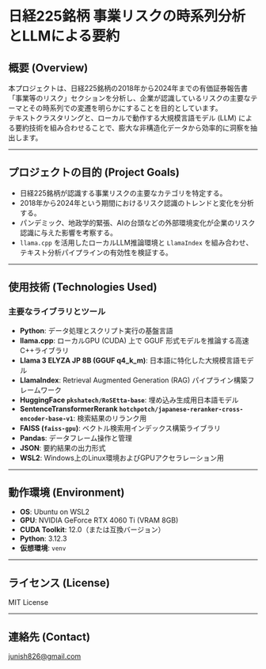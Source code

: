 # 日経225銘柄 事業リスクの時系列分析とLLMによる要約

## 概要 (Overview)

本プロジェクトは、日経225銘柄の2018年から2024年までの有価証券報告書「事業等のリスク」セクションを分析し、企業が認識しているリスクの主要なテーマとその時系列での変遷を明らかにすることを目的としています。  
テキストクラスタリングと、ローカルで動作する大規模言語モデル (LLM) による要約技術を組み合わせることで、膨大な非構造化データから効率的に洞察を抽出します。

---

## プロジェクトの目的 (Project Goals)

- 日経225銘柄が認識する事業リスクの主要なカテゴリを特定する。
- 2018年から2024年という期間におけるリスク認識のトレンドと変化を分析する。
- パンデミック、地政学的緊張、AIの台頭などの外部環境変化が企業のリスク認識に与えた影響を考察する。
- `llama.cpp` を活用したローカルLLM推論環境と `LlamaIndex` を組み合わせ、テキスト分析パイプラインの有効性を検証する。

---

## 使用技術 (Technologies Used)

### 主要なライブラリとツール

- **Python**: データ処理とスクリプト実行の基盤言語  
- **llama.cpp**: ローカルGPU (CUDA) 上で GGUF 形式モデルを推論する高速C++ライブラリ  
- **Llama 3 ELYZA JP 8B (GGUF q4_k_m)**: 日本語に特化した大規模言語モデル  
- **LlamaIndex**: Retrieval Augmented Generation (RAG) パイプライン構築フレームワーク  
- **HuggingFace `pkshatech/RoSEtta-base`**: 埋め込み生成用日本語モデル  
- **SentenceTransformerRerank `hotchpotch/japanese-reranker-cross-encoder-base-v1`**: 検索結果のリランク用  
- **FAISS (`faiss-gpu`)**: ベクトル検索用インデックス構築ライブラリ  
- **Pandas**: データフレーム操作と管理  
- **JSON**: 要約結果の出力形式  
- **WSL2**: Windows上のLinux環境およびGPUアクセラレーション用  

---

## 動作環境 (Environment)

- **OS**: Ubuntu on WSL2  
- **GPU**: NVIDIA GeForce RTX 4060 Ti (VRAM 8GB)  
- **CUDA Toolkit**: 12.0（または互換バージョン）  
- **Python**: 3.12.3  
- **仮想環境**: `venv`

---

## ライセンス (License)

MIT License

---

## 連絡先 (Contact)

junish826@gmail.com
